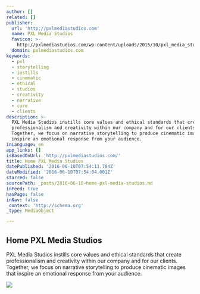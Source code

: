 ```yaml
---
author: []
related: []
publisher:
  url: 'http://pxlmediastudios.com'
  name: PXL Media Studios
  favicon: >-
    http://pxlmediastudios.com/wp-content/uploads/2015/10/pxl_media_studios_favicon_16x16.ico
  domain: pxlmediastudios.com
keywords:
  - pxl
  - storytelling
  - instills
  - cinematic
  - ethical
  - studios
  - creativity
  - narrative
  - core
  - clients
description: >-
  PXL Media Studios instills core values and ethical standards that create
  professionalism and creativity within our company and for our clients.
  Together, we focus on narrative storytelling to produce cinematic images that
  inspire an emotional response from your audience.
inLanguage: en
app_links: []
isBasedOnUrl: 'http://pxlmediastudios.com/'
title: Home PXL Media Studios
datePublished: '2016-06-10T07:54:11.784Z'
dateModified: '2016-06-10T07:54:04.001Z'
starred: false
sourcePath: _posts/2016-06-10-home-pxl-media-studios.md
inFeed: true
hasPage: false
inNav: false
_context: 'http://schema.org'
_type: MediaObject

---
```

<article style=""><h1>Home PXL Media Studios</h1><p>PXL Media Studios instills core values and ethical standards that create professionalism and creativity within our company and for our clients. Together, we focus on narrative storytelling to produce cinematic images that inspire an emotional response from your audience.</p><img src="http://i2.wp.com/pxlmediastudios.com/wp-content/uploads/2015/10/pxl_media_studios_logo_150x58.png?resize=150%2C58" /></article>